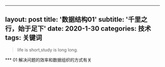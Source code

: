---
layout: post
title: '数据结构01'
subtitle: '千里之行，始于足下'
date: 2020-1-30
categories: 技术
tags: 关键词
--

>life is short,study is long long.

*** 01 解决问题的效率和数据组织的方式有关

